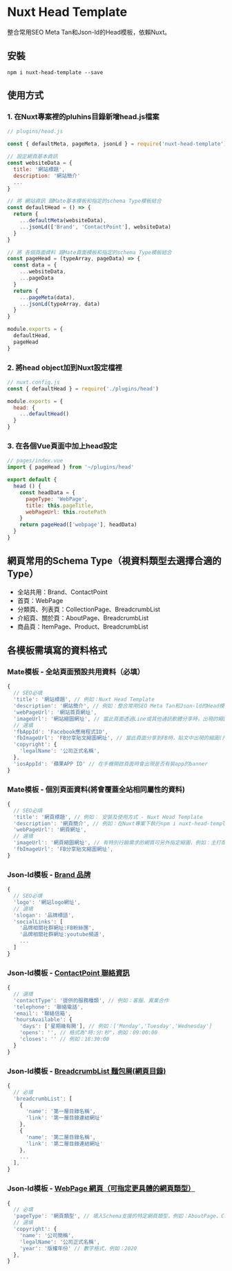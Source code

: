 # Nuxt Head Template
整合常用SEO Meta Tan和Json-ld的Head模板，依賴Nuxt。

## 安裝
```
npm i nuxt-head-template --save
```

## 使用方式

### 1. 在Nuxt專案裡的pluhins目錄新增head.js檔案
```js
// plugins/head.js

const { defaultMeta, pageMeta, jsonLd } = require('nuxt-head-template')

// 設定網頁基本資訊
const websiteData = {
  title: '網站標題',
  description: '網站簡介'
  ...
}

// 將 網站資訊 跟Mate基本模板和指定的schema Type模板結合
const defaultHead = () => {
  return {
    ...defaultMeta(websiteData),
    ...jsonLd(['Brand', 'ContactPoint'], websiteData)
  }
}

// 將 各個頁面資料 跟Mate頁面模板和指定的schema Type模板結合
const pageHead = (typeArray, pageData) => {
  const data = {
    ...websiteData,
    ...pageData
  }
  return {
    ...pageMeta(data),
    ...jsonLd(typeArray, data)
  }
}

module.exports = {
  defaultHead,
  pageHead
}

```

### 2. 將head object加到Nuxt設定檔裡
```js
// nuxt.config.js
const { defaultHead } = require('./plugins/head')

module.exports = {
  head: {
    ...defaultHead()
  }
}
```
### 3. 在各個Vue頁面中加上head設定
```js
// pages/index.vue
import { pageHead } from '~/plugins/head'

export default {
  head () {
    const headData = {
      pageType: 'WebPage',
      title: this.pageTitle,
      webPageUrl: this.routePath
    }
    return pageHead(['webpage'], headData)
  }
}
```

## 網頁常用的Schema Type（視資料類型去選擇合適的Type）
- 全站共用：Brand、ContactPoint
- 首頁：WebPage
- 分類頁、列表頁：CollectionPage、BreadcrumbList
- 介紹頁、關於頁：AboutPage、BreadcrumbList
- 商品頁：ItemPage、Product、BreadcrumbList



## 各模板需填寫的資料格式

### Mate模板 - 全站頁面預設共用資料（必填）

```js
{
  // SEO必填
  'title': '網站標題', // 例如：Nuxt Head Template
  'description': '網站簡介', // 例如：整合常用SEO Meta Tan和Json-ld的Head模板，依賴Nuxt。
  'webPageUrl': '網站首頁網址',
  'imageUrl': '網站縮圖網址', // 當此頁面透過Line或其他通訊軟體分享時，出現的縮圖(尺寸:630x630)
  // 選填
  'fbAppId': 'Facebook應用程式ID',
  'fbImageUrl': 'FB分享貼文縮圖網址', // 當此頁面分享到FB時，貼文中出現的縮圖(尺寸:1200x630)
  'copyright': {
    'legalName': '公司正式名稱',
  },
  'iosAppId': '蘋果APP ID' // 在手機開啟頁面時會出現是否有裝app的banner
}
```

### Mate模板 - 個別頁面資料(將會覆蓋全站相同屬性的資料)

```js
{
  // SEO必填
  'title': '網頁標題', // 例如： 安裝及使用方式 - Nuxt Head Template
  'description': '網頁簡介', // 例如：在Nuxt專案下執行npm i nuxt-head-template --save 安裝指令...
  'webPageUrl': '網頁網址',
  // 選填
  'imageUrl': '網頁縮圖網址', // 有特別行銷需求的網頁可另外指定縮圖，例如：主打商品介紹頁、活動頁...等
  'fbImageUrl': 'FB分享貼文縮圖網址',
}
```

### Json-ld模板 - [Brand 品牌](https://schema.org/Brand)
```js
{
  // SEO必填
  'logo': '網站logo網址',
  // 選填
  'slogan': '品牌標語',
  'socialLinks': [
    '品牌相關社群網址:FB粉絲團',
    '品牌相關社群網址:youtube頻道',
    ...
  ] 
}
```


### Json-ld模板 - [ContactPoint 聯絡資訊](https://schema.org/ContactPoint)
```js
{
  // 選填
  'contactType': '提供的服務種類', // 例如：客服、異業合作
  'telephone': '聯絡電話',
  'email': '聯絡信箱',
  'hoursAvailable': {
    'days': ['星期幾有開'], // 例如：['Monday','Tuesday','Wednesday']
    'opens': '', // 格式為"時:分:秒"，例如：09:00:00
    'closes': '' // 例如：18:30:00
  }
}
```

### Json-ld模板 - [BreadcrumbList 麵包屑(網頁目錄)](https://schema.org/BreadcrumbList)
```js
{
  // 必填
  'breadcrumbList': [
    {
      'name': '第一層目錄名稱',
      'link': '第一層目錄連結網址'
    },
    {
      'name': '第二層目錄名稱',
      'link': '第二層目錄連結網址'
    },
    ...
  ],
}
```

### Json-ld模板 - [WebPage 網頁（可指定更具體的網頁類型）](https://schema.org/WebPage)
```js
{
  // 必填
  'pageType': '網頁類型', // 填入Schema支援的特定網頁類型，例如：AboutPage、CollectionPage、ItemPage...等
  // 選填
  'copyright': {
    'name': '公司簡稱',
    'legalName': '公司正式名稱',
    'year': '版權年份' // 數字格式，例如：2020 
  },
}
```